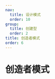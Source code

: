 ```yaml
---
nav:
  title: 设计模式
  order: 10
group:
  title: 创建型
  order: 2
title: 创造者模式
order: 6
---
```


# 创造者模式
